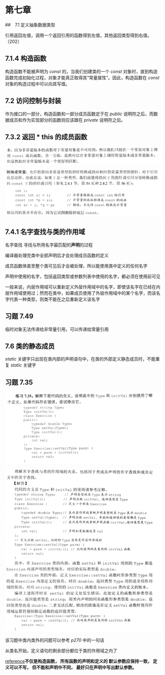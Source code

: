 # 第七章

##　7.1 定义抽象数据类型

引用返回左值，调用一个返回引用的函数得到左值，其他返回类型得到右值。（202）

## 7.1.4 构造函数

构造函数不能被声明为 *const* 的，当我们创建类的一个 *const* 对象时，直到构造函数完成初始化过程，对象才能真正取得其“常量属性”。因此，构造函数在 *const* 对象的构造过程中可以向其写值。

## 7.2 访问控制与封装

作为接口的一部分，构造函数和一部分成员函数定于在 *public* 说明符之后，而数据成员和作为实现部分的函数则应该跟在 *private* 说明符之后。

## 7.3.2 返回 \* this 的成员函数

![ch07 p248](./Snipaste_2019-03-04_09-40-28.png)

![ch04 p144](./Snipaste_2019-03-04_10-03-23.png)

## 7.4.1 名字查找与类的作用域

名字查找 寻找与所用名字最匹配的**声明**的过程

编译器处理完类中全部声明后才会处理成员函数的定义

 成员函数体直至整个类可见后才会被处理，所以能使用类中定义的任何名字

声明中使用的名字，包括返回类型或参数列表中使用的名字，都必须在使用前可见

一般来说，内层作用域可以重新定义外层作用域中的名字，即使该名字在已经在内层作用域使用过；然而在类中，如果成员使用了外层作用域中的某个名字，而该名字代表一种类型，则类不能在之后重新定义该名字

## 习题 7.49

临时对象无法传递给非常量引用，可以传递给常量引用

## 7.6 类的静态成员

*static* 关键字只出现在类内部的声明语句中，在类的外部定义静态成员时，不能重复 *static* 关键字

## 习题 7.35

![](./Snipaste_2019-03-10_21-15-56.png)

![](./Snipaste_2019-03-10_21-16-13.png)

该习题中类内类外的问题可以参考 *p270* 中的一句话

从类名开始，定义语句的剩余部分都位于类的作用域之内了

[reference](<https://blog.csdn.net/xiaocainiaodeboke/article/details/51873207>)**不仅是构造函数， 所有函数的声明和定义的 默认参数应保持一致， 定义可以不写， 但不能和声明中不同， 最好只在声明中写出默认参数。**

